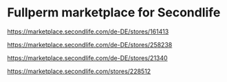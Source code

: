 # Fullperm marketplace for Secondlife

https://marketplace.secondlife.com/de-DE/stores/161413

https://marketplace.secondlife.com/de-DE/stores/258238

https://marketplace.secondlife.com/de-DE/stores/21340

https://marketplace.secondlife.com/stores/228512
